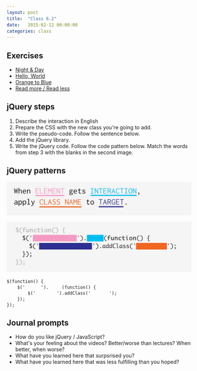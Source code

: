 ```yaml
---
layout: post
title:  "Class 6.2"
date:   2015-02-12 00:00:00
categories: class
---
```


## Exercises

* [Night & Day](http://jsbin.com/zayori/2/edit?html,css,js,output)
* [Hello, World](http://jsbin.com/gowaga/1/edit?html,css,js,output)
* [Orange to Blue](http://jsbin.com/xitefa/1/edit?html,css,js,output)
* [Read more / Read less](http://jsbin.com/qojucu/1/edit?html,css,js,output)

## jQuery steps

1. Describe the interaction in English
2. Prepare the CSS with the new class you're going to add.
3. Write the pseudo-code. Follow the sentence below.
4. Add the jQuery library.
5. Write the jQuery code. Follow the code pattern below. Match the words from step 3 with the blanks in the second image.

## jQuery patterns

![](/img/jquery-language.jpg)

![](/img/jquery-pattern.jpg)

~~~
$(function() {
    $('      ').     (function() {
        $('        ').addClass('       ');
    });
});
~~~

## Journal prompts

* How do you like jQuery / JavaScript?
* What's your feeling about the videos? Better/worse than lectures? When better, when worse?
* What have you learned here that surpsrised you?
* What have you learned here that was less fulfilling than you hoped?
